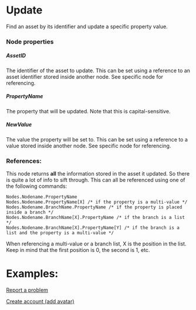# Update
Find an asset by its identifier and update a specific property value.

### Node properties
##### AssetID
The identifier of the asset to update. This can be set using a reference to an asset identifier stored inside another node. See specific node for referencing.
##### PropertyName
The property that will be updated. Note that this is capital-sensitive.
##### NewValue
The value the property will be set to. This can be set using a reference to a value stored inside another node. See specific node for referencing.
### References:
This node returns __all__ the information stored in the asset it updated. So there is quite a lot of info to sift through. This can all be referenced using one of the following commands:

    Nodes.Nodename.PropertyName
    Nodes.Nodename.PropertyName[X] /* if the property is a multi-value */
    Nodes.Nodename.BranchName.PropertyName /* if the property is placed inside a branch */ 
    Nodes.Nodename.BranchName[X].PropertyName /* if the branch is a list */
    Nodes.Nodename.BranchName[X].PropertyName[Y] /* if the branch is a list and the property is a multi-value */

When referencing a multi-value or a branch list, X is the position in the list. Keep in mind that the first position is 0, the second is 1, etc.

# Examples:

[Report a problem](https://github.com/conneqtDocumentation/connectDocumentation/blob/main/Nodes/Examples/ReportAProblem.md)

[Create account (add avatar)](https://github.com/conneqtDocumentation/connectDocumentation/blob/main/Nodes/Examples/CreateAccount.md)
